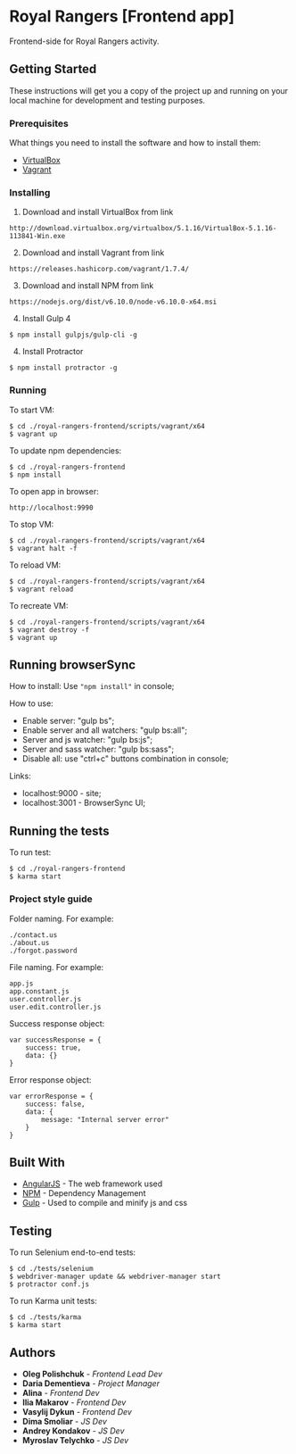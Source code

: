 # Royal Rangers [Frontend app]

Frontend-side for Royal Rangers activity.

## Getting Started

These instructions will get you a copy of the project up and running on your local machine for development and testing purposes.

### Prerequisites

What things you need to install the software and how to install them:

- [VirtualBox](https://www.virtualbox.org/wiki/Downloads)
- [Vagrant](https://www.vagrantup.com/)

### Installing

1. Download and install VirtualBox from link

```
http://download.virtualbox.org/virtualbox/5.1.16/VirtualBox-5.1.16-113841-Win.exe
```

2. Download and install Vagrant from link

```
https://releases.hashicorp.com/vagrant/1.7.4/
```

3. Download and install NPM from link

```
https://nodejs.org/dist/v6.10.0/node-v6.10.0-x64.msi
```

4. Install Gulp 4

```
$ npm install gulpjs/gulp-cli -g
```

4. Install Protractor

```
$ npm install protractor -g
```

### Running

To start VM:

    $ cd ./royal-rangers-frontend/scripts/vagrant/x64
    $ vagrant up

To update npm dependencies:

    $ cd ./royal-rangers-frontend
    $ npm install

To open app in browser:

    http://localhost:9990

To stop VM:

    $ cd ./royal-rangers-frontend/scripts/vagrant/x64
    $ vagrant halt -f

To reload VM:

    $ cd ./royal-rangers-frontend/scripts/vagrant/x64
    $ vagrant reload

To recreate VM:

    $ cd ./royal-rangers-frontend/scripts/vagrant/x64
    $ vagrant destroy -f
    $ vagrant up


## Running browserSync

How to install:
Use `"npm install"` in console;

How to use:
 - Enable server: "gulp bs";
 - Enable server and all watchers: "gulp bs:all";
 - Server and js watcher: "gulp bs:js";
 - Server and sass watcher: "gulp bs:sass";
 - Disable all: use "ctrl+c" buttons combination in console;

Links:
 - localhost:9000 - site;
 - localhost:3001 - BrowserSync UI;



## Running the tests

To run test:

    $ cd ./royal-rangers-frontend
    $ karma start


### Project style guide

Folder naming. For example:

    ./contact.us
    ./about.us
    ./forgot.password

File naming. For example:

    app.js
    app.constant.js
    user.controller.js
    user.edit.controller.js

Success response object:

    var successResponse = {
        success: true,
        data: {}
    }

Error response object:

    var errorResponse = {
        success: false,
        data: {
            message: "Internal server error"
        }
    }


## Built With

* [AngularJS](https://angularjs.org/) - The web framework used
* [NPM](https://nodejs.org/dist/v6.10.0/node-v6.10.0-x64.msi) - Dependency Management
* [Gulp](https://gulp.readme.io/docs/getting-started) - Used to compile and minify js and css

## Testing

To run Selenium end-to-end tests:

    $ cd ./tests/selenium
    $ webdriver-manager update && webdriver-manager start
    $ protractor conf.js
    
To run Karma unit tests:

    $ cd ./tests/karma
    $ karma start
    
    
## Authors

* **Oleg Polishchuk** - *Frontend Lead Dev*
* **Daria Dementieva** - *Project Manager*
* **Alina** - *Frontend Dev*
* **Ilia Makarov** - *Frontend Dev*
* **Vasylij Dykun** - *Frontend Dev*
* **Dima Smoliar** - *JS Dev*
* **Andrey Kondakov** - *JS Dev*
* **Myroslav Telychko** - *JS Dev*
